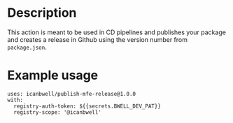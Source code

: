 # Description

This action is meant to be used in CD pipelines and publishes your package and creates a release in Github using the version number from `package.json`.


# Example usage

```
uses: icanbwell/publish-mfe-release@1.0.0
with:
  registry-auth-token: ${{secrets.BWELL_DEV_PAT}}
  registry-scope: '@icanbwell'
```
